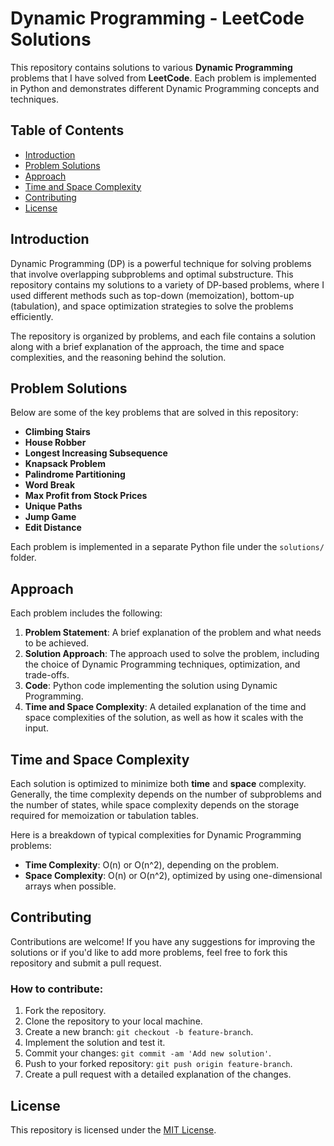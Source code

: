 # Dynamic Programming - LeetCode Solutions

This repository contains solutions to various **Dynamic Programming** problems that I have solved from **LeetCode**. Each problem is implemented in Python and demonstrates different Dynamic Programming concepts and techniques.

## Table of Contents

- [Introduction](#introduction)
- [Problem Solutions](#problem-solutions)
- [Approach](#approach)
- [Time and Space Complexity](#time-and-space-complexity)
- [Contributing](#contributing)
- [License](#license)

## Introduction

Dynamic Programming (DP) is a powerful technique for solving problems that involve overlapping subproblems and optimal substructure. This repository contains my solutions to a variety of DP-based problems, where I used different methods such as top-down (memoization), bottom-up (tabulation), and space optimization strategies to solve the problems efficiently.

The repository is organized by problems, and each file contains a solution along with a brief explanation of the approach, the time and space complexities, and the reasoning behind the solution.

## Problem Solutions

Below are some of the key problems that are solved in this repository:

- **Climbing Stairs**
- **House Robber**
- **Longest Increasing Subsequence**
- **Knapsack Problem**
- **Palindrome Partitioning**
- **Word Break**
- **Max Profit from Stock Prices**
- **Unique Paths**
- **Jump Game**
- **Edit Distance**

Each problem is implemented in a separate Python file under the `solutions/` folder.

## Approach

Each problem includes the following:

1. **Problem Statement**: A brief explanation of the problem and what needs to be achieved.
2. **Solution Approach**: The approach used to solve the problem, including the choice of Dynamic Programming techniques, optimization, and trade-offs.
3. **Code**: Python code implementing the solution using Dynamic Programming.
4. **Time and Space Complexity**: A detailed explanation of the time and space complexities of the solution, as well as how it scales with the input.

## Time and Space Complexity

Each solution is optimized to minimize both **time** and **space** complexity. Generally, the time complexity depends on the number of subproblems and the number of states, while space complexity depends on the storage required for memoization or tabulation tables.

Here is a breakdown of typical complexities for Dynamic Programming problems:

- **Time Complexity**: O(n) or O(n^2), depending on the problem.
- **Space Complexity**: O(n) or O(n^2), optimized by using one-dimensional arrays when possible.

## Contributing

Contributions are welcome! If you have any suggestions for improving the solutions or if you'd like to add more problems, feel free to fork this repository and submit a pull request.

### How to contribute:
1. Fork the repository.
2. Clone the repository to your local machine.
3. Create a new branch: `git checkout -b feature-branch`.
4. Implement the solution and test it.
5. Commit your changes: `git commit -am 'Add new solution'`.
6. Push to your forked repository: `git push origin feature-branch`.
7. Create a pull request with a detailed explanation of the changes.

## License

This repository is licensed under the [MIT License](LICENSE).

